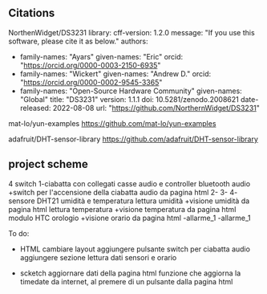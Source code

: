 ## Citations
NorthenWidget/DS3231 library:
  cff-version: 1.2.0
  message: "If you use this software, please cite it as below."
  authors:
  - family-names: "Ayars"
    given-names: "Eric"
    orcid: "https://orcid.org/0000-0003-2150-6935"
  - family-names: "Wickert"
    given-names: "Andrew D."
    orcid: "https://orcid.org/0000-0002-9545-3365"
  - family-names: "Open-Source Hardware Community"
    given-names: "Global"
  title: "DS3231"
  version: 1.1.1
  doi: 10.5281/zenodo.2008621
  date-released: 2022-08-08
  url: "https://github.com/NorthernWidget/DS3231"

mat-lo/yun-examples
https://github.com/mat-lo/yun-examples

adafruit/DHT-sensor-library
https://github.com/adafruit/DHT-sensor-library
## project scheme

4 switch
  1-ciabatta con collegati casse audio e controller bluetooth audio
    +switch per l'accensione della ciabatta audio da pagina html
  2-
  3-
  4-
sensore DHT21 umidità e temperatura
  lettura umidità
    +visione umidità da pagina html
  lettura temperatura
    +visione temperatura da pagina html
modulo HTC orologio
    +visione orario da pagina html
  -allarme_1
  -allarme_1


  To do:
  - HTML
cambiare layout
aggiungere pulsante switch per ciabatta audio
aggiungere sezione lettura dati sensori e orario

  - scketch
aggiornare dati della pagina html
funzione che aggiorna la timedate da internet, al premere di un pulsante dalla pagina html 